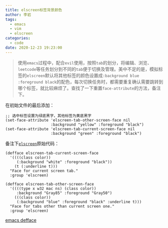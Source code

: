 ```yaml
---
title: elscreen标签背景颜色
author: 李岩
tags:
  - emacs
  - vim
  - elscreen
categories:
  - code
date: 2020-12-23 19:23:00
---
```

> 使用`emacs`过程中，配合`evil`使用，按照`tab`的划分，将编辑、浏览、`leetcode`等任务划分到不同的`tab`便于切换及管理。美中不足的是，模拟标签的`elscreen`默认将其他标签的颜色设置成`:background blue  :foreground black`的配色，每次切换任务时，都需要重复确认需要跳转到哪个标签，就比较麻烦了。查找了一下重置`face-attribute`的方法，备注下。

在初始文件的最后添加：
```
;; 选中标签设置为绿底黑字，其他标签为黄底黑字
(set-face-attribute 'elscreen-tab-other-screen-face nil
                    :background "yellow" :foreground "black")
(set-face-attribute 'elscreen-tab-current-screen-face nil
                    :background "green" :foreground "black")
```
<!-- more -->

备注下[`elscreen`](https://github.com/knu/elscreen)原始代码：  
```
(defface elscreen-tab-current-screen-face
  '((((class color))
     (:background "white" :foreground "black"))
    (t (:underline t)))
  "Face for current screen tab."
  :group 'elscreen)

(defface elscreen-tab-other-screen-face
  '((((type x w32 mac ns) (class color))
     :background "Gray85" :foreground "Gray50")
    (((class color))
     (:background "blue" :foreground "black" :underline t)))
  "Face for tabs other than current screen one."
  :group 'elscreen)
```
[emacs defface](https://www.gnu.org/software/emacs/manual/html_node/elisp/Defining-Faces.html)
